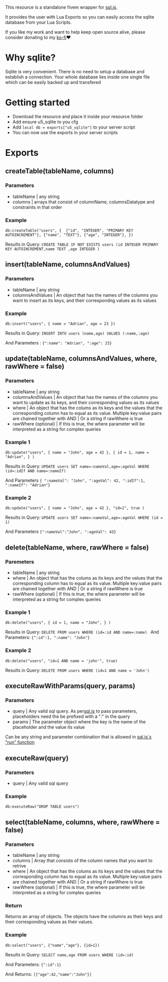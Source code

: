 This resource is a standalone fivem wrapper for [sql.js](https://github.com/sql-js/sql.js).

It provides the user with Lua Exports so you can easily access the sqlite database from your Lua Scripts.

If you like my work and want to help keep open source alive, please consider donating to my [ko-fi](https://ko-fi.com/adrianceku)❤️

# Why sqlite?
Sqlite is very convenient. There is no need to setup a database and establish a connection. Your whole database lies inside one single file which can be easily backed up and transfered

# Getting started
- Download the resource and place it inside your resource folder
- Add ensure u5_sqlite to you cfg
- Add ``local db = exports["u5_sqlite"]`` to your server script
- You can now use the exports in your server scripts

# Exports
## createTable(tableName, columns)
### Parameters 
- tableName | any string
- columns | arrays that consist of columnName, columnsDatatype and constraints in that order

### Example 

``
db:createTable("users", { 
    {"id", "INTEGER", "PRIMARY KEY AUTOINCREMENT"},
    {"name", "TEXT"},
    {"age", "INTEGER"},
})
``

Results in Query: ``CREATE TABLE IF NOT EXISTS users (id INTEGER PRIMARY KEY AUTOINCREMENT,name TEXT ,age INTEGER )``

## insert(tableName, columnsAndValues)
### Parameters
- tableName | any string
- columnsAndValues | An object that has the names of the columns you want to insert as its keys, and their correspondng values as its values

### Example
``
db:insert("users", {
    name = "Adrian",
    age = 23
})
``

Results in Query: ``INSERT INTO users (name,age) VALUES (:name,:age)``

And Parameters : ``{":name": "Adrian", ":age": 23}``

## update(tableName, columnsAndValues, where, rawWhere = false)
### Parameters
- tableName | any string
- columnsAndValues | An object that has the names of the columns you want to update as its keys, and their correspondng values as its values
- where | An object that has the colums as its keys and the values that the corresponding column has to equal as its value. Multiple key:value pairs are chained together with AND | Or a string if rawWhere is true
- rawWhere (optional) | If this is true, the where parameter will be interpreted as a string for complex queries

### Example 1
``
db:update("users", {
name = "John",
age = 42
}, {
id = 1,
name = "Adrian",
}
)
``

Results in Query: ``UPDATE users SET name=:nameVal,age=:ageVal WHERE (id=:idIf AND name=:nameIf)``

And Parameters ``{ ":nameVal": "John", ":ageVal": 42, ":idIf":1, ":nameIf": "Adrian"}``

### Example 2
``
db:update("users", {
name = "John",
age = 42
}, "id=1",
true
)
``

Results in Query: ``UPDATE users SET name=:nameVal,age=:ageVal WHERE (id = 1)``

And Parameters ``{":nameVal":"John", ":ageVal": 43}``

## delete(tableName, where, rawWhere = false)
### Paremeters
- tableName | any string
- where | An object that has the colums as its keys and the values that the corresponding column has to equal as its value. Multiple key:value pairs are chained together with AND | Or a string if rawWhere is true
- rawWhere (optional) | If this is true, the where parameter will be interpreted as a string for complex queries

### Example 1
``
db:delete("users", {
id = 1,
name = "John",
}
)
``

Results in Query: ``DELETE FROM users WHERE (id=:id AND name=:name) ``
And Parameters: ``{":id":1, ":name": "John"}``

### Example 2
``
db:delete("users", "id=1 AND name = 'john'", true)
``

Results in Query: ``DELETE FROM users WHERE (id=1 AND name = 'John')``

## executeRawWithParams(query, params)
### Parameters
- query | Any valid sql query. As per[sql.js](https://sql.js.org/documentation/Database.html#%5B%22run%22%5D) to pass parameters, placeholders need the be prefixed with a ":" in the query
- params | The parameter object where the key is the name of the placeholder and the value its value

Can be any string and parameter combination that is allowed in [sql.js´s "run" function](https://sql.js.org/documentation/Database.html#%5B%22run%22%5D)

## executeRaw(query)
### Parameters
- query | Any valid sql query

### Example
``
db:executeRaw("DROP TABLE users")
``

## select(tableName, columns, where, rawWhere = false)
### Parameters
- tableName | any string
- columns | Array that consists of the column names that you want to retrive
- where | An object that has the colums as its keys and the values that the corresponding column has to equal as its value. Multiple key:value pairs are chained together with AND | Or a string if rawWhere is true
- rawWhere (optional) | If this is true, the where parameter will be interpreted as a string for complex queries

### Return
Returns an array of objects. The objects have the columns as their keys and their corresponding values as their values.

### Example
``
db:select("users", {"name","age"}, {id=1})
``

Results in Query: ``SELECT name,age FROM users WHERE (id=:id)``

And Parameters: ``{":id":1}``

And Returns: ``[{"age":42,"name":"John"}]``
